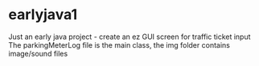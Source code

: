 # earlyjava1
Just an early java project - create an ez GUI screen for traffic ticket input
The parkingMeterLog file is the main class, the img folder contains image/sound files
